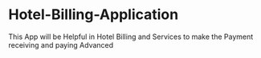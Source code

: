 # Hotel-Billing-Application
This App will be Helpful in Hotel Billing and Services to make the Payment receiving and paying Advanced
